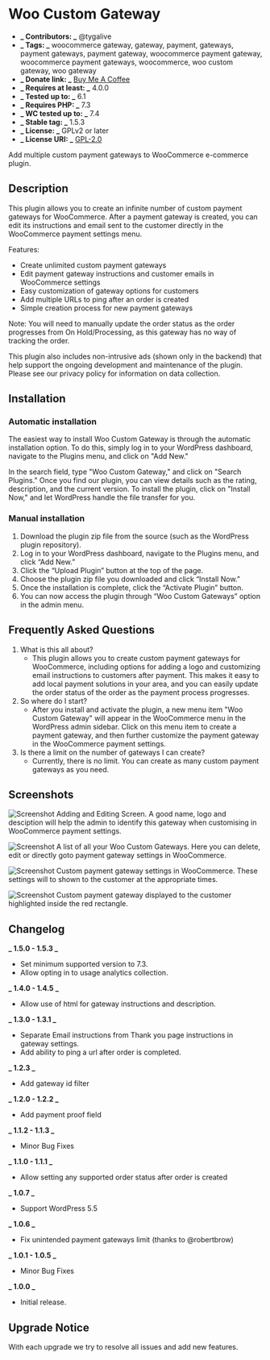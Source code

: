 # Woo Custom Gateway

- **_ Contributors: _** @tygalive
- **_ Tags: _** woocommerce gateway, gateway, payment, gateways, payment gateways, payment gateway, woocommerce payment gateway, woocommerce payment gateways, woocommerce, woo custom gateway, woo gateway
- **_ Donate link: _** [Buy Me A Coffee](https://buymeacoffee.com/fpjyrXk)
- **_ Requires at least: _** 4.0.0
- **_ Tested up to: _** 6.1
- **_ Requires PHP: _** 7.3
- **_ WC tested up to: _** 7.4
- **_ Stable tag: _** 1.5.3
- **_ License: _** GPLv2 or later
- **_ License URI: _** [GPL-2.0](http://www.gnu.org/licenses/gpl-2.0.html)

Add multiple custom payment gateways to WooCommerce e-commerce plugin.

## Description

This plugin allows you to create an infinite number of custom payment gateways for WooCommerce. After a payment gateway is created, you can edit its instructions and email sent to the customer directly in the WooCommerce payment settings menu.

Features:

* Create unlimited custom payment gateways
* Edit payment gateway instructions and customer emails in WooCommerce settings
* Easy customization of gateway options for customers
* Add multiple URLs to ping after an order is created
* Simple creation process for new payment gateways

Note: You will need to manually update the order status as the order progresses from On Hold/Processing, as this gateway has no way of tracking the order.

This plugin also includes non-intrusive ads (shown only in the backend) that help support the ongoing development and maintenance of the plugin. Please see our privacy policy for information on data collection.

## Installation

### Automatic installation

The easiest way to install Woo Custom Gateway is through the automatic installation option. To do this, simply log in to your WordPress dashboard, navigate to the Plugins menu, and click on "Add New."

In the search field, type "Woo Custom Gateway," and click on "Search Plugins." Once you find our plugin, you can view details such as the rating, description, and the current version. To install the plugin, click on "Install Now," and let WordPress handle the file transfer for you.

### Manual installation

1. Download the plugin zip file from the source (such as the WordPress plugin repository).
2. Log in to your WordPress dashboard, navigate to the Plugins menu, and click “Add New.”
3. Click the “Upload Plugin” button at the top of the page.
4. Choose the plugin zip file you downloaded and click “Install Now.”
5. Once the installation is complete, click the “Activate Plugin” button.
6. You can now access the plugin through “Woo Custom Gateways” option in the admin menu.

## Frequently Asked Questions

1. What is this all about?
   - This plugin allows you to create custom payment gateways for WooCommerce, including options for adding a logo and customizing email instructions to customers after payment. This makes it easy to add local payment solutions in your area, and you can easily update the order status of the order as the payment process progresses.
2. So where do I start?
   - After you install and activate the plugin, a new menu item "Woo Custom Gateway" will appear in the WooCommerce menu in the WordPress admin sidebar. Click on this menu item to create a payment gateway, and then further customize the payment gateway in the WooCommerce payment settings.
3. Is there a limit on the number of gateways I can create?
   - Currently, there is no limit. You can create as many custom payment gateways as you need.

## Screenshots

![Screenshot](https://ps.w.org/woo-custom-gateway/assets/screenshot-1.png?rev=2131125)
Adding and Editing Screen. A good name, logo and desciption will help the admin to identify this gateway when customising in WooCommerce payment settings.

![Screenshot](https://ps.w.org/woo-custom-gateway/assets/screenshot-2.png?rev=2131125)
A list of all your Woo Custom Gateways. Here you can delete, edit or directly goto payment gateway settings in WooCommerce.

![Screenshot](https://ps.w.org/woo-custom-gateway/assets/screenshot-3.png?rev=2131125)
Custom payment gateway settings in WooCommerce. These settings will to shown to the customer at the appropriate times.

![Screenshot](https://ps.w.org/woo-custom-gateway/assets/screenshot-4.png?rev=2131125)
Custom payment gateway displayed to the customer highlighted inside the red rectangle.

## Changelog

**_ 1.5.0 - 1.5.3 _**

- Set minimum supported version to 7.3.
- Allow opting in to usage analytics collection.

**_ 1.4.0 - 1.4.5 _**

- Allow use of html for gateway instructions and description.

**_ 1.3.0 - 1.3.1 _**

- Separate Email instructions from Thank you page instructions in gateway settings.
- Add ability to ping a url after order is completed.

**_ 1.2.3 _**

- Add gateway id filter

**_ 1.2.0 - 1.2.2 _**

- Add payment proof field

**_ 1.1.2 - 1.1.3 _**

- Minor Bug Fixes

**_ 1.1.0 - 1.1.1 _**

- Allow setting any supported order status after order is created

**_ 1.0.7 _**

- Support WordPress 5.5

**_ 1.0.6 _**

- Fix unintended payment gateways limit (thanks to @robertbrow)

**_ 1.0.1 - 1.0.5 _**

- Minor Bug Fixes

**_ 1.0.0 _**

- Initial release.

## Upgrade Notice

With each upgrade we try to resolve all issues and add new features.
